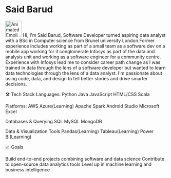 # Said Barud


<img src="https://iam-weijie.github.io/wave/hand-emoji.svg" alt="Animated Emoji" width="50" height="50">  Hi, I'm Said Barud, Software Developer turned aspiring data analyst with a BSc in Computer science from Brunel university London.Former experience includes working as part of a small team as a software dev on a mobile app working for it conglomerate Infosys as part of the data and analysis unit and working as a software engineer for a community centre. Experience with Infosys lead me to consider career path change as I was trained in data through the lens of a software developer but wanted to learn data technologies through the lens of a data analyst.
I'm passionate about using code, data, and design to tell better stories and drive smarter decisions.

🛠️ Tech Stack
Languages:
Python 
Java 
JavaScript
HTML/CSS
Scala

Platforms:
AWS
Azure(Learning)
Apache Spark
Android Studio
Microsoft Excel

Databases & Querying
SQL
MySQL
MongoDB

Data & Visualization Tools
Pandas(Learning)
Tableau(Learning)
Power BI(Learning) 

📈 Goals

Build end-to-end projects combining software and data science
Contribute to open-source data analytics tools
Level up in machine learning and business intelligence





